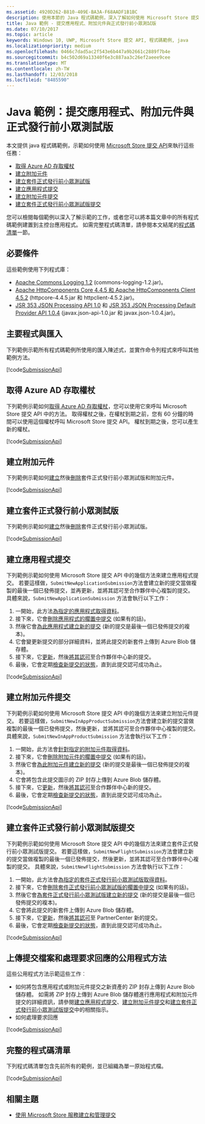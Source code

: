 ```yaml
---
ms.assetid: 4920D262-B810-409E-BA3A-F68AADF1B1BC
description: 使用本節的 Java 程式碼範例，深入了解如何使用 Microsoft Store 提交 API。
title: Java 範例 - 提交應用程式、附加元件與正式發行前小眾測試版
ms.date: 07/10/2017
ms.topic: article
keywords: Windows 10, UWP, Microsoft Store 提交 API, 程式碼範例, java
ms.localizationpriority: medium
ms.openlocfilehash: 0466c7dad5ac2f543e6b447a9b2661c2889f7b4e
ms.sourcegitcommit: b4c502d69a13340f6e3c887aa3c26ef2aeee9cee
ms.translationtype: MT
ms.contentlocale: zh-TW
ms.lasthandoff: 12/03/2018
ms.locfileid: "8485590"
---
```

# <a name="java-sample-submissions-for-apps-add-ons-and-flights"></a>Java 範例：提交應用程式、附加元件與正式發行前小眾測試版

本文提供 java 程式碼範例，示範如何使用 [Microsoft Store 提交 API](create-and-manage-submissions-using-windows-store-services.md)來執行這些任務：

* [取得 Azure AD 存取權杖](#token)
* [建立附加元件](#create-add-on)
* [建立套件正式發行前小眾測試版](#create-package-flight)
* [建立應用程式提交](#create-app-submission)
* [建立附加元件提交](#create-add-on-submission)
* [建立套件正式發行前小眾測試版提交](#create-flight-submission)

您可以檢閱每個範例以深入了解示範的工作，或者您可以將本篇文章中的所有程式碼範例建置到主控台應用程式。 如需完整程式碼清單，請參閱本文結尾的[程式碼清單](java-code-examples-for-the-windows-store-submission-api.md#code-listing)一節。

## <a name="prerequisites"></a>必要條件

這些範例使用下列程式庫：

* [Apache Commons Logging 1.2](http://commons.apache.org/proper/commons-logging) (commons-logging-1.2.jar)。
* [Apache HttpComponents Core 4.4.5 和 Apache HttpComponents Client 4.5.2](https://hc.apache.org/) (httpcore-4.4.5.jar 和 httpclient-4.5.2.jar)。
* [JSR 353 JSON Processing API 1.0](https://mvnrepository.com/artifact/javax.json/javax.json-api/1.0) 和 [JSR 353 JSON Processing Default Provider API 1.0.4](https://mvnrepository.com/artifact/org.glassfish/javax.json/1.0.4) (javax.json-api-1.0.jar 和 javax.json-1.0.4.jar)。

## <a name="main-program-and-imports"></a>主要程式與匯入

下列範例示範所有程式碼範例所使用的匯入陳述式，並實作命令列程式來呼叫其他範例方法。

[!code[SubmissionApi](./code/StoreServicesExamples_Submission/java/MainExample.java#L1-L64)]

<span id="token" />

## <a name="obtain-an-azure-ad-access-token"></a>取得 Azure AD 存取權杖

下列範例示範如何[取得 Azure AD 存取權杖](create-and-manage-submissions-using-windows-store-services.md#obtain-an-azure-ad-access-token)，您可以使用它來呼叫 Microsoft Store 提交 API 中的方法。 取得權杖之後，在權杖到期之前，您有 60 分鐘的時間可以使用這個權杖呼叫 Microsoft Store 提交 API。 權杖到期之後，您可以產生新的權杖。

[!code[SubmissionApi](./code/StoreServicesExamples_Submission/java/CompleteExample.java#L65-L95)]

<span id="create-add-on" />

## <a name="create-an-add-on"></a>建立附加元件

下列範例示範如何[建立](create-an-add-on.md)然後[刪除](delete-an-add-on.md)套件正式發行前小眾測試版和附加元件。

[!code[SubmissionApi](./code/StoreServicesExamples_Submission/java/CompleteExample.java#L310-L345)]

<span id="create-package-flight" />

## <a name="create-a-package-flight"></a>建立套件正式發行前小眾測試版

下列範例示範如何[建立](create-a-flight.md)然後[刪除](delete-a-flight.md)套件正式發行前小眾測試版。

[!code[SubmissionApi](./code/StoreServicesExamples_Submission/java/CompleteExample.java#L185-L221)]

<span id="create-app-submission" />

## <a name="create-an-app-submission"></a>建立應用程式提交

下列範例示範如何使用 Microsoft Store 提交 API 中的幾個方法來建立應用程式提交。 若要這樣做，```SubmitNewApplicationSubmission```方法會建立新的提交當做複製的最後一個已發佈提交，並再更新，並將其認可至合作夥伴中心複製的提交。 具體來說，```SubmitNewApplicationSubmission``` 方法會執行以下工作：

1. 一開始，此方法[為指定的應用程式取得資料](get-an-app.md)。
2. 接下來，它會[刪除應用程式的擱置中提交](delete-an-app-submission.md) (如果有的話)。
3. 然後它會[為此應用程式建立新的提交](create-an-app-submission.md) (新的提交是最後一個已發佈提交的複本)。
4. 它會變更新提交的部分詳細資料，並將此提交的新套件上傳到 Azure Blob 儲存體。
5. 接下來，它[更新](update-an-app-submission.md)，然後[將其認可](commit-an-app-submission.md)至合作夥伴中心新的提交。
6. 最後，它會定期[檢查新提交的狀態](get-status-for-an-app-submission.md)，直到此提交認可成功為止。

[!code[SubmissionApi](./code/StoreServicesExamples_Submission/java/CompleteExample.java#L97-L183)]

<span id="create-add-on-submission" />

## <a name="create-an-add-on-submission"></a>建立附加元件提交

下列範例示範如何使用 Microsoft Store 提交 API 中的幾個方法來建立附加元件提交。 若要這樣做，```SubmitNewInAppProductSubmission```方法會建立新的提交當做複製的最後一個已發佈提交，然後更新，並將其認可至合作夥伴中心複製的提交。 具體來說，```SubmitNewInAppProductSubmission``` 方法會執行以下工作：

1. 一開始，此方法會[針對指定的附加元件取得資料](get-an-add-on.md)。
2. 接下來，它會[刪除附加元件的擱置中提交](delete-an-add-on-submission.md) (如果有的話)。
3. 然後它會[為此附加元件建立新的提交](create-an-add-on-submission.md) (新的提交是最後一個已發佈提交的複本)。
4. 它會將包含此提交圖示的 ZIP 封存上傳到 Azure Blob 儲存體。
5. 接下來，它[更新](update-an-add-on-submission.md)，然後[將其認可](commit-an-add-on-submission.md)至合作夥伴中心新的提交。
6. 最後，它會定期[檢查新提交的狀態](get-status-for-an-add-on-submission.md)，直到此提交認可成功為止。

[!code[SubmissionApi](./code/StoreServicesExamples_Submission/java/CompleteExample.java#L347-L431)]

<span id="create-flight-submission" />

## <a name="create-a-package-flight-submission"></a>建立套件正式發行前小眾測試版提交

下列範例示範如何使用 Microsoft Store 提交 API 中的幾個方法來建立套件正式發行前小眾測試版提交。 若要這樣做，```SubmitNewFlightSubmission```方法會建立新的提交當做複製的最後一個已發佈提交，然後更新，並將其認可至合作夥伴中心複製的提交。 具體來說，```SubmitNewFlightSubmission``` 方法會執行以下工作：

1. 一開始，此方法會[為指定的套件正式發行前小眾測試版取得資料](get-a-flight.md)。
2. 接下來，它會[刪除套件正式發行前小眾測試版的擱置中提交](delete-a-flight-submission.md) (如果有的話)。
3. 然後它會[為套件正式發行前小眾測試版建立新的提交](create-a-flight-submission.md) (新的提交是最後一個已發佈提交的複本)。
4. 它會將此提交的新套件上傳到 Azure Blob 儲存體。
5. 接下來，它[更新](update-a-flight-submission.md)，然後[將其認可](commit-a-flight-submission.md)至 PartnerCenter 新的提交。
6. 最後，它會定期[檢查新提交的狀態](get-status-for-a-flight-submission.md)，直到此提交認可成功為止。

[!code[SubmissionApi](./code/StoreServicesExamples_Submission/java/CompleteExample.java#L223-L308)]

<span id="utilities" />

## <a name="utility-methods-to-upload-submission-files-and-handle-request-responses"></a>上傳提交檔案和處理要求回應的公用程式方法

這些公用程式方法示範這些工作︰

* 如何將包含應用程式或附加元件提交之新資產的 ZIP 封存上傳到 Azure Blob 儲存體。 如需將 ZIP 封存上傳到 Azure Blob 儲存體進行應用程式和附加元件提交的詳細資訊，請參閱[建立應用程式提交](manage-app-submissions.md#create-an-app-submission)、[建立附加元件提交](manage-add-on-submissions.md#create-an-add-on-submission)和[建立套件正式發行前小眾測試版提交](manage-flight-submissions.md#create-a-package-flight-submission)中的相關指示。
* 如何處理要求回應

[!code[SubmissionApi](./code/StoreServicesExamples_Submission/java/CompleteExample.java#L433-L490)]

<span id="code-listing" />

## <a name="complete-code-listing"></a>完整的程式碼清單

下列程式碼清單包含先前所有的範例，並已組織為單一原始程式檔。

[!code[SubmissionApi](./code/StoreServicesExamples_Submission/java/CompleteExample.java#L1-L491)]

## <a name="related-topics"></a>相關主題

* [使用 Microsoft Store 服務建立和管理提交](create-and-manage-submissions-using-windows-store-services.md)
